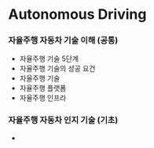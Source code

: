 # Autonomous Driving 

### 자율주행 자동차 기술 이해 (공통)
 - 자율주행 기술 5단계
 - 자율주행 기술의 성공 요건
 - 자율주행 기술
 - 자율주행 플랫폼
 - 자율주행 인프라
 
### 자율주행 자동차 인지 기술 (기초)
 - 
